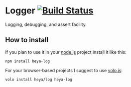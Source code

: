 # Logger [![Build Status](https://travis-ci.org/heya/logger.png?branch=master)](https://travis-ci.org/heya/logger)

Logging, debugging, and assert facility.

## How to install

If you plan to use it in your [node.js](http://nodejs.org) project install it
like this:

```
npm install heya-log
```

For your browser-based projects I suggest to use [volo.js](http://volojs.org):

```
volo install heya/log heya-log
```
